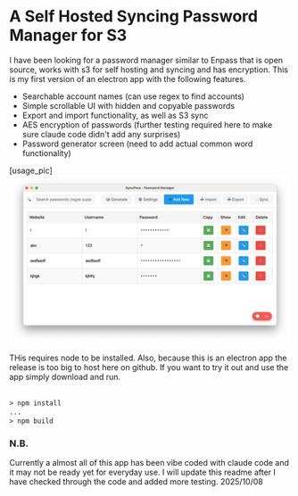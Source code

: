# A Self Hosted Syncing Password Manager for S3

I have been looking for a password manager similar to Enpass that is open source, works with s3 for self hosting and syncing and has encryption. This is my first version of an electron app with the following features.

- Searchable account names (can use regex to find accounts)
- Simple scrollable UI with hidden and copyable passwords
- Export and import functionality, as well as S3 sync
- AES encryption of passwords (further testing required here to make sure claude code didn't add any surprises)
- Password generator screen (need to add actual common word functionality)

[usage_pic]
![picture of usage](usage_shot.png "Example Usage")


THis requires node to be installed. Also, because this is an electron app the release is too big to host here on github. If you want to try it out and use the app simply download and run. 


```{bash}

> npm install
...
> npm build

```


### N.B.
Currently a almost all of this app has been vibe coded with claude code and it may not be ready yet for everyday use. I will update this readme after I have checked through the code and added more testing. 2025/10/08
